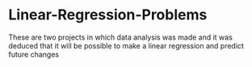# Linear-Regression-Problems
These are two projects in which data analysis was made and it was deduced that it will be possible to make a linear regression and predict future changes
